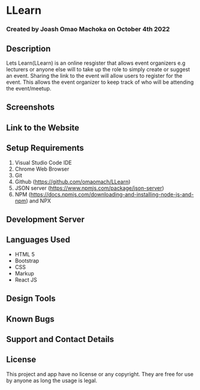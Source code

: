 # LLearn

### Created by Joash Omao Machoka on October 4th 2022

## Description

Lets Learn(LLearn) is an online resgister that allows event organizers e.g lecturers or anyone else will to take up the role to simply create or suggest an event. Sharing the link to the event will allow users to register for the event. This allows the event organizer to keep track of who will be attending the event/meetup.

## Screenshots

## Link to the Website

## Setup Requirements
1. Visual Studio Code IDE
2. Chrome Web Browser
4. Git
5. Github (https://github.com/omaomach/LLearn)
6. JSON server (https://www.npmjs.com/package/json-server)
7. NPM (https://docs.npmjs.com/downloading-and-installing-node-js-and-npm) and NPX

## Development Server

## Languages Used
* HTML 5
* Bootstrap
* CSS
* Markup
* React JS

## Design Tools

## Known Bugs

## Support and Contact Details

## License
This project and app have no license or any copyright. They are free for use by anyone as long the usage is legal.  
